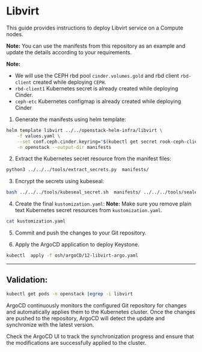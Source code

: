 # Libvirt

This guide provides instructions to deploy Libvirt service on a Compute nodes.

**Note:** You can use the manifests from this repository as an example and update the details according to your requirements.

**Note:** 
- We will use the CEPH rbd pool `cinder.volumes.gold` and rbd client `rbd-client` created while deploying `CEPH`.
- `rbd-client1` Kubernetes secret is already created while deploying Cinder.
- `ceph-etc` Kubernetes configmap is already created while deploying Cinder

1. Generate the manifests using helm template:
```bash
helm template libvirt ../../openstack-helm-infra/libvirt \
    -f values.yaml \
    --set conf.ceph.cinder.keyring="$(kubectl get secret rook-ceph-client-rbd-client -o jsonpath='{.data.rbd-client}' -n rook-ceph |base64 -d)" \
    -n openstack --output-dir manifests
```

2. Extract the Kubernetes secret resource from the manifest files:
```bash
python3 ../../../tools/extract_secrets.py  manifests/
```

3. Encrypt the secrets using kubeseal:
```bash
bash ../../../tools/kubeseal_secret.sh  manifests/ ../../../tools/sealed-secret-tls.crt
```

4. Create the final `kustomization.yaml`:
**Note:** Make sure you remove plain text Kubernetes secret resources from `kustomization.yaml`.
```bash
cat kustomization.yaml
```

5. Commit and push the changes to your Git repository.

6. Apply the ArgoCD application to deploy Keystone.
```bash
kubectl  apply -f osh/argoCD/12-libvirt-argo.yaml
```

---

## Validation:
```bash
kubectl get pods -n openstack |egrep -i libvirt
```

ArgoCD continuously monitors the configured Git repository for changes and automatically applies them to the Kubernetes cluster. Once the changes are pushed to the repository, ArgoCD will detect the update and synchronize with the latest version.

Check the ArgoCD UI to track the synchronization progress and ensure that the modifications are successfully applied to the cluster.